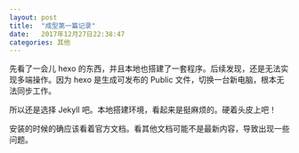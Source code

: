 ```yaml
---
layout: post
title:  "成型第一篇记录"
date:   2017年12月27日22:38:47
categories: 其他
---
```

先看了一会儿 hexo 的东西，并且本地也搭建了一套程序。后续发现，还是无法实现多端操作。因为 hexo 是生成可发布的 Public 文件，切换一台新电脑，根本无法同步工作。

所以还是选择 Jekyll 吧。本地搭建环境，看起来是挺麻烦的。硬着头皮上吧！

安装的时候的确应该看着官方文档。看其他文档可能不是最新内容，导致出现一些问题。
